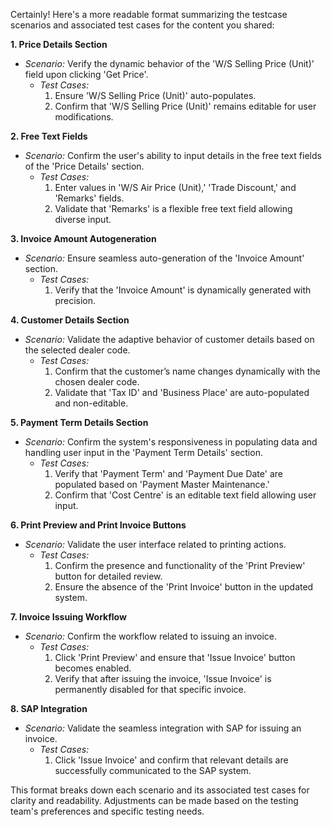 Certainly! Here's a more readable format summarizing the testcase scenarios and associated test cases for the content you shared:

**1. Price Details Section**
   - *Scenario:* Verify the dynamic behavior of the 'W/S Selling Price (Unit)' field upon clicking 'Get Price'.
      - *Test Cases:*
         1. Ensure 'W/S Selling Price (Unit)' auto-populates.
         2. Confirm that 'W/S Selling Price (Unit)' remains editable for user modifications.

**2. Free Text Fields**
   - *Scenario:* Confirm the user's ability to input details in the free text fields of the 'Price Details' section.
      - *Test Cases:*
         1. Enter values in 'W/S Air Price (Unit),' 'Trade Discount,' and 'Remarks' fields.
         2. Validate that 'Remarks' is a flexible free text field allowing diverse input.

**3. Invoice Amount Autogeneration**
   - *Scenario:* Ensure seamless auto-generation of the 'Invoice Amount' section.
      - *Test Cases:*
         1. Verify that the 'Invoice Amount' is dynamically generated with precision.

**4. Customer Details Section**
   - *Scenario:* Validate the adaptive behavior of customer details based on the selected dealer code.
      - *Test Cases:*
         1. Confirm that the customer’s name changes dynamically with the chosen dealer code.
         2. Validate that 'Tax ID' and 'Business Place' are auto-populated and non-editable.

**5. Payment Term Details Section**
   - *Scenario:* Confirm the system's responsiveness in populating data and handling user input in the 'Payment Term Details' section.
      - *Test Cases:*
         1. Verify that 'Payment Term' and 'Payment Due Date' are populated based on 'Payment Master Maintenance.'
         2. Confirm that 'Cost Centre' is an editable text field allowing user input.

**6. Print Preview and Print Invoice Buttons**
   - *Scenario:* Validate the user interface related to printing actions.
      - *Test Cases:*
         1. Confirm the presence and functionality of the 'Print Preview' button for detailed review.
         2. Ensure the absence of the 'Print Invoice' button in the updated system.

**7. Invoice Issuing Workflow**
   - *Scenario:* Confirm the workflow related to issuing an invoice.
      - *Test Cases:*
         1. Click 'Print Preview' and ensure that 'Issue Invoice' button becomes enabled.
         2. Verify that after issuing the invoice, 'Issue Invoice' is permanently disabled for that specific invoice.

**8. SAP Integration**
   - *Scenario:* Validate the seamless integration with SAP for issuing an invoice.
      - *Test Cases:*
         1. Click 'Issue Invoice' and confirm that relevant details are successfully communicated to the SAP system.

This format breaks down each scenario and its associated test cases for clarity and readability. Adjustments can be made based on the testing team's preferences and specific testing needs.
